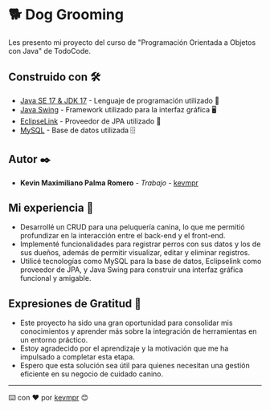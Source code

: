 # 🐕 Dog Grooming

Les presento mi proyecto del curso de "Programación Orientada a Objetos con Java" de TodoCode.


## Construido con 🛠️

* [Java SE 17 & JDK 17](https://docs.oracle.com/en/java/javase/17/docs/api/index.html) - Lenguaje de programación utilizado 🌱
* [Java Swing](https://docs.oracle.com/javase/7/docs/api/javax/swing/package-summary.html) - Framework utilizado para la interfaz gráfica 🖥️
* [EclipseLink](https://eclipse.dev/eclipselink/) - Proveedor de JPA utilizado 🔗
* [MySQL](https://www.mysql.com) - Base de datos utilizada 🗄️

## Autor ✒️

* **Kevin Maximiliano Palma Romero** - *Trabajo* - [kevmpr](https://github.com/kevmpr)

## Mi experiencia 🙌
* Desarrollé un CRUD para una peluquería canina, lo que me permitió profundizar en la interacción entre el back-end y el front-end.
* Implementé funcionalidades para registrar perros con sus datos y los de sus dueños, además de permitir visualizar, editar y eliminar registros.
* Utilicé tecnologías como MySQL para la base de datos, Eclipselink como proveedor de JPA, y Java Swing para construir una interfaz gráfica funcional y amigable.

## Expresiones de Gratitud 🎁

* Este proyecto ha sido una gran oportunidad para consolidar mis conocimientos y aprender más sobre la integración de herramientas en un entorno práctico.
* Estoy agradecido por el aprendizaje y la motivación que me ha impulsado a completar esta etapa.
* Espero que esta solución sea útil para quienes necesitan una gestión eficiente en su negocio de cuidado canino.
---
⌨️ con ❤️ por [kevmpr](https://github.com/kevmpr) 😊
